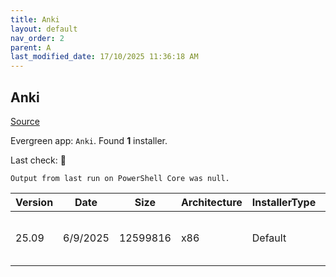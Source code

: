 ```yaml
---
title: Anki
layout: default
nav_order: 2
parent: A
last_modified_date: 17/10/2025 11:36:18 AM
---
```


## Anki

[Source](https://github.com/ankitects/anki/)

Evergreen app: `Anki`. Found **1** installer.

Last check: 🔴
```
Output from last run on PowerShell Core was null.
```

| Version | Date     | Size     | Architecture | InstallerType | Type | URI                                                                                                                                                                                    |
| ------- | -------- | -------- | ------------ | ------------- | ---- | -------------------------------------------------------------------------------------------------------------------------------------------------------------------------------------- |
| 25.09   | 6/9/2025 | 12599816 | x86          | Default       | exe  | [https://github.com/ankitects/anki/releases/download/25.09/anki-launcher-25.09-windows.exe](https://github.com/ankitects/anki/releases/download/25.09/anki-launcher-25.09-windows.exe) |
